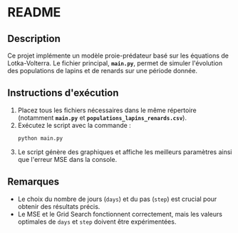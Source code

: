 # README

## Description
Ce projet implémente un modèle proie-prédateur basé sur les équations de Lotka-Volterra. Le fichier principal, **`main.py`**, permet de simuler l'évolution des populations de lapins et de renards sur une période donnée.

## Instructions d'exécution
1. Placez tous les fichiers nécessaires dans le même répertoire (notamment **`main.py`** et **`populations_lapins_renards.csv`**).
2. Exécutez le script avec la commande :
   ```bash
   python main.py
   ```
3. Le script génère des graphiques et affiche les meilleurs paramètres ainsi que l'erreur MSE dans la console.

## Remarques
- Le choix du nombre de jours (`days`) et du pas (`step`) est crucial pour obtenir des résultats précis.
- Le MSE et le Grid Search fonctionnent correctement, mais les valeurs optimales de `days` et `step` doivent être expérimentées.

